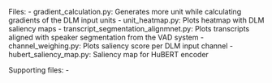 



Files:
    - gradient_calculation.py: Generates more unit while calculating gradients of the DLM input units
    - unit_heatmap.py: Plots heatmap with DLM saliency maps
    - transcript_segmentation_alignmnet.py: Plots transcripts aligned with speaker segmentation from the VAD system
    - channel_weighing.py: Plots saliency score per DLM input channel
    - hubert_saliency_map.py: Saliency map for HuBERT encoder

Supporting files:
    - 